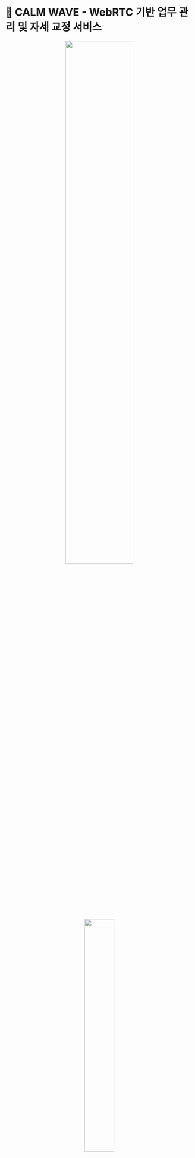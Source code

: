 # 🌊 **CALM WAVE - WebRTC 기반 업무 관리 및 자세 교정 서비스**

<div align=center>
<img width="60%" src="https://user-images.githubusercontent.com/52191425/221072324-3ac256eb-ed71-4e0d-ab6b-f88150ea05fb.gif"/>
<br><br>
<img width="40%" src="https://user-images.githubusercontent.com/52191425/220856785-3b80f676-b7e5-4a4e-ae6d-d264d2324e27.png"/>
</div>

<br>

## 💡 **CALM WAVE 소개**

- 오래 앉아서 일하는 사람들을 위한 업무 시간 관리 및 자세 교정 서비스
- 무자각성을 지향하는 Calm Tech로 유저의 생활에 조용히 스며들어 도움을 줍니다.
- 사용자의 업무 태도 및 습관을 WebRTC 기술을 이용해 수집 후 분석하여,
  더 나은 업무를 위한 개인화된 솔루션을 제공합니다.
- 사용자의 자세를 교정하고 일정 시간마다 스트레칭을 권유하는 등 개인의 업무환경에 도움을 줍니다.

<br>

## 🎬 **CALM WAVE 시연 영상**

[<img src="https://img.shields.io/badge/Link-0085DE?style=for-the-badge&logo=YouTube&logoColor=white">](https://drive.google.com/file/d/16C9Lg_xMNVv9vWsGIXMjhe2ciYe5wq5c/view?usp=sharing)


<br>

## 📅 **프로젝트 진행 기간**

**2023/01/09(월) ~ 2023/02/17(금) <br>**
SSAFY 8기 2학기 공통프로젝트

<br>

## 💻 **Calm Wave 서비스 화면**
### **메인 페이지**
<div align=center>

<img width="80%" src="https://user-images.githubusercontent.com/52191425/221072324-3ac256eb-ed71-4e0d-ab6b-f88150ea05fb.gif"/>

</div>

<br>

### **로그인 페이지**
<div align=center>

<img width="80%" src="https://user-images.githubusercontent.com/52191425/221100063-b17cfcea-eec3-4e17-af75-da5e6e3a9fb0.gif"/>

**로그인 성공**

<br>

<img width="80%" src="https://user-images.githubusercontent.com/52191425/221100171-94fdb418-f77a-48ff-972c-15dd32901eb9.gif"/>

**로그인 실패**

<br>

<img width="80%" src="https://user-images.githubusercontent.com/52191425/221101863-1afe3c19-711d-456a-91b7-76b71bfc6274.gif"/>

**구글 로그인**

</div>

<br>

### **업무 계획 페이지**

<div align=center>

<img width="80%" src="https://user-images.githubusercontent.com/52191425/221076364-fd173b3d-82e3-4f45-9cd8-b6b68f578054.gif"/>

**업무 카테고리 추가**

<br>

<img width="80%" src="https://user-images.githubusercontent.com/52191425/221076725-cbfa6883-0249-4540-9148-14183d76afa5.gif"/>

**업무 추가**

<br>

<img width="80%" src="https://user-images.githubusercontent.com/52191425/221076859-4f42c436-20cc-4fa7-8fa9-6679272c2e97.gif"/>

**업무 선택 및 시작**

<br>

</div>

### **업무 진행 페이지**

<div align=center>

<img width="80%" src="https://user-images.githubusercontent.com/52191425/221076986-d65f795d-4031-408a-8fd0-6ebd618f3774.gif"/>

**진행 중인 업무 선택**

<br>

<img width="80%" src="https://user-images.githubusercontent.com/52191425/221077166-6532e310-e92d-4782-9c39-ad3679f5be34.gif"/>

**자세 교정 알람**

<br>

<img width="80%" src="https://user-images.githubusercontent.com/52191425/221077341-f041e30d-1212-4100-af35-7ef6b9fe6932.gif"/>
<img width="80%" src="https://user-images.githubusercontent.com/52191425/221077351-a5baf4ae-cefa-48e1-9a57-f90f3f64b081.gif"/>

**스트레칭 & 휴식 알람**

<br>

<img width="80%" src="https://user-images.githubusercontent.com/52191425/221077725-440ab244-43f7-460a-8094-ddf7e3d577ef.gif"/>

**끝낸 업무 저장 및 종료**

<br>

<img width="80%" src="https://user-images.githubusercontent.com/52191425/221077946-5d6da519-345a-4c76-a0fa-953cc086fd5b.gif"/>

**업무 결과 페이지**

</div>

<br>

### **마이페이지**

<div align=center>

<img width="80%" src="https://user-images.githubusercontent.com/52191425/221078081-0b2b00f4-576a-4a90-a410-5319baced8d4.gif"/>

**프로필**

<br>

<img width="80%" src="https://user-images.githubusercontent.com/52191425/221078338-f68f1b58-587e-41c5-9b85-aaf0c2dd90ec.gif"/>

**업무 캘린더**

<br>

<img width="80%" src="https://user-images.githubusercontent.com/52191425/221078468-dd829985-b16e-4f2f-b179-db3dfe1211d0.gif"/>

**업무 분포 그래프**

<br>

<img width="80%" src="https://user-images.githubusercontent.com/52191425/221079009-01b68b12-cb5c-4cb1-baf7-afd7f4402303.gif"/>

**주간 완료 업무 그래프**

<br>

<img width="80%" src="https://user-images.githubusercontent.com/52191425/221079138-3af0bfae-db77-43fe-b929-279b72c5e447.gif"/>

**목표 일정 달성 비율 그래프**

</div>

<br>


## 🔧 **아키텍처**

<img width="100%" src="https://user-images.githubusercontent.com/52191425/221501807-a4bca382-ef78-4bb9-8ef0-74e67be777c3.png"/>

<br>

## **기술 스택**

### **📚Front**

<img src="https://img.shields.io/badge/html5-E34F26?style=for-the-badge&logo=html5&logoColor=white"> 
<img src="https://img.shields.io/badge/css-1572B6?style=for-the-badge&logo=css3&logoColor=white"> 
<img src="https://img.shields.io/badge/javascript-F7DF1E?style=for-the-badge&logo=javascript&logoColor=black"> 
<br>

<img src="https://img.shields.io/badge/react-61DAFB?style=for-the-badge&logo=react&logoColor=black"> 
<img src="https://img.shields.io/badge/react router-CA4245?style=for-the-badge&logo=react&logoColor=black"> 
<img src="https://img.shields.io/badge/node.js-339933?style=for-the-badge&logo=Node.js&logoColor=white">
<img src="https://img.shields.io/badge/Redux-764ABC?style=for-the-badge&logo=Redux&logoColor=white">
<br>


<br>

### **Back**

<img src="https://img.shields.io/badge/java 11-FF0000?style=for-the-badge&logo=OpenJDK&logoColor=white">
<img src="https://img.shields.io/badge/Spring Boot-6DB33F?style=for-the-badge&logo=SpringBoot&logoColor=white">
<img src="https://img.shields.io/badge/Spring Data JPA-6DB33F?style=for-the-badge&logo=SpringBoot&logoColor=white">
<br>
<img src="https://img.shields.io/badge/Spring Security-6DB33F?style=for-the-badge&logo=SpringSecurity&logoColor=white">
<img src="https://img.shields.io/badge/queryDSL-4479A1?style=for-the-badge&logoColor=white"> 
<img src="https://img.shields.io/badge/swagger-85EA2D?style=for-the-badge&logo=Swagger&logoColor=white">
<br>
<img src="https://img.shields.io/badge/OAuth2-E34F26?style=for-the-badge&logoColor=white">
<img src="https://img.shields.io/badge/JWT-E61587?style=for-the-badge&logoColor=white">
<img src="https://img.shields.io/badge/mysql-4479A1?style=for-the-badge&logo=mysql&logoColor=white"> 
<img src="https://img.shields.io/badge/redis-DC382D?style=for-the-badge&logo=apachetomcat&logoColor=white">

<br>

### **CICD**
<img src="https://img.shields.io/badge/amazonaws-232F3E?style=for-the-badge&logo=amazonaws&logoColor=white">
<img src="https://img.shields.io/badge/Docker-2496ED?style=for-the-badge&logo=Docker&logoColor=white">
<img src="https://img.shields.io/badge/git-F05032?style=for-the-badge&logo=git&logoColor=white">
<img src="https://img.shields.io/badge/gitlab-FC6D26?style=for-the-badge&logo=gitlab&logoColor=white">
<br>
<img src="https://img.shields.io/badge/Jenkins-D24939?style=for-the-badge&logo=Jenkins&logoColor=white">
<img src="https://img.shields.io/badge/NGINX-009639?style=for-the-badge&logo=NGINX&logoColor=white">


<br>

### **기타**
<img src="https://img.shields.io/badge/OpenVidu-FFD400?style=for-the-badge&logoColor=white">
<img src="https://img.shields.io/badge/Teachable Machine-2496ED?style=for-the-badge&logoColor=white">

### **협업 툴**
<img src="https://img.shields.io/badge/jira-0052CC?style=for-the-badge&logo=git&logoColor=white">
<img src="https://img.shields.io/badge/Mattermost-0058CC?style=for-the-badge&logo=Mattermost&logoColor=white">

<br>

## **프로젝트 산출물**
...

<br>

## **Git 커밋 메시지 컨벤션**

- `Feat` : 새로운 기능 추가
- `Modify` : 기존 기능 수정
- `Fix` : 버그 수정
- `Docs` : 문서 내용 변경
- `Style` : 포맷, 세미콜론 수정 등 코드가 아닌 스타일에 관련된 수정
- `Refactor` : 코드 리팩토링
- `Test`: 테스트 코드 추가 및 리팩토링 테스트 등
- `Build` : 빌드 관련 파일 수정
- `Chore` : 코드 의미에 영향을 주지 않는 변경사항 (포맷, 세미콜론 누락, 공백 등)
- `CI` : CI 관련 설정 수정에 대한 커밋
- 커밋 타입은 **대문자**로 시작하며, 항상 대괄호 안에 파트를 입력하여 시작
- 관련된 지라 이슈 번호에 괄호를 붙여 뒤에 추가.

ex) **[BE] Feat: 관심지역 알림 ON/OFF 기능 추가(#123)**

<br>

## **Git 브랜치 컨벤션**

![git_strategy](https://user-images.githubusercontent.com/52191425/212794379-54373f74-67f6-4ec9-ace0-723e8de33c31.png)

- `main`
    - 배포 가능한 상태의 결과물 올리는 브랜치
- `develop`
    - 구현 완료된 기능을 병합하기 위한 브랜치
    - 통합 폴더의 기능
- `feature`
    - 개별 기능 구현 브랜치
    - 기능 개발 완료 시 삭제
    - 네이밍 규칙
        - feature/FE or BE/기능이름
        - 예) feature/FE/login
          <br><br>
- **feature 브랜치가 완성되면 develop 브랜치로 merge request를 통해 merge한다.**<br>
  ⇒ merge request가 요청되면, 모든 팀원들이 코드 리뷰를 하여 안전하게 merge한다.

<br>

## **팀원 역할 분배**

### **Frontend**

- 윤서용
- 조한이
- 한기현

### **Backend**

- 남이랑
- 양주연
